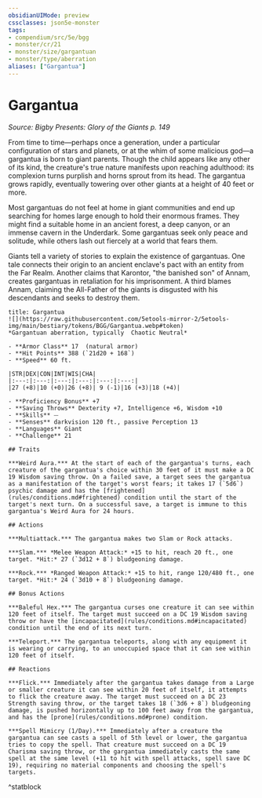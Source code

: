 ```yaml
---
obsidianUIMode: preview
cssclasses: json5e-monster
tags:
- compendium/src/5e/bgg
- monster/cr/21
- monster/size/gargantuan
- monster/type/aberration
aliases: ["Gargantua"]
---
```

# Gargantua
*Source: Bigby Presents: Glory of the Giants p. 149*  

From time to time—perhaps once a generation, under a particular configuration of stars and planets, or at the whim of some malicious god—a gargantua is born to giant parents. Though the child appears like any other of its kind, the creature's true nature manifests upon reaching adulthood: its complexion turns purplish and horns sprout from its head. The gargantua grows rapidly, eventually towering over other giants at a height of 40 feet or more.

Most gargantuas do not feel at home in giant communities and end up searching for homes large enough to hold their enormous frames. They might find a suitable home in an ancient forest, a deep canyon, or an immense cavern in the Underdark. Some gargantuas seek only peace and solitude, while others lash out fiercely at a world that fears them.

Giants tell a variety of stories to explain the existence of gargantuas. One tale connects their origin to an ancient enclave's pact with an entity from the Far Realm. Another claims that Karontor, "the banished son" of Annam, creates gargantuas in retaliation for his imprisonment. A third blames Annam, claiming the All-Father of the giants is disgusted with his descendants and seeks to destroy them.

```ad-statblock
title: Gargantua
![](https://raw.githubusercontent.com/5etools-mirror-2/5etools-img/main/bestiary/tokens/BGG/Gargantua.webp#token)
*Gargantuan aberration, typically  Chaotic Neutral*

- **Armor Class** 17  (natural armor)
- **Hit Points** 388 (`21d20 + 168`)
- **Speed** 60 ft.

|STR|DEX|CON|INT|WIS|CHA|
|:---:|:---:|:---:|:---:|:---:|:---:|
|27 (+8)|10 (+0)|26 (+8)| 9 (-1)|16 (+3)|18 (+4)|

- **Proficiency Bonus** +7
- **Saving Throws** Dexterity +7, Intelligence +6, Wisdom +10
- **Skills** ⏤
- **Senses** darkvision 120 ft., passive Perception 13
- **Languages** Giant
- **Challenge** 21

## Traits

***Weird Aura.*** At the start of each of the gargantua's turns, each creature of the gargantua's choice within 30 feet of it must make a DC 19 Wisdom saving throw. On a failed save, a target sees the gargantua as a manifestation of the target's worst fears; it takes 17 (`5d6`) psychic damage and has the [frightened](rules/conditions.md#frightened) condition until the start of the target's next turn. On a successful save, a target is immune to this gargantua's Weird Aura for 24 hours.

## Actions

***Multiattack.*** The gargantua makes two Slam or Rock attacks.

***Slam.*** *Melee Weapon Attack:* +15 to hit, reach 20 ft., one target. *Hit:* 27 (`3d12 + 8`) bludgeoning damage.

***Rock.*** *Ranged Weapon Attack:* +15 to hit, range 120/480 ft., one target. *Hit:* 24 (`3d10 + 8`) bludgeoning damage.

## Bonus Actions

***Baleful Hex.*** The gargantua curses one creature it can see within 120 feet of itself. The target must succeed on a DC 19 Wisdom saving throw or have the [incapacitated](rules/conditions.md#incapacitated) condition until the end of its next turn.

***Teleport.*** The gargantua teleports, along with any equipment it is wearing or carrying, to an unoccupied space that it can see within 120 feet of itself.

## Reactions

***Flick.*** Immediately after the gargantua takes damage from a Large or smaller creature it can see within 20 feet of itself, it attempts to flick the creature away. The target must succeed on a DC 23 Strength saving throw, or the target takes 18 (`3d6 + 8`) bludgeoning damage, is pushed horizontally up to 100 feet away from the gargantua, and has the [prone](rules/conditions.md#prone) condition.

***Spell Mimicry (1/Day).*** Immediately after a creature the gargantua can see casts a spell of 5th level or lower, the gargantua tries to copy the spell. That creature must succeed on a DC 19 Charisma saving throw, or the gargantua immediately casts the same spell at the same level (+11 to hit with spell attacks, spell save DC 19), requiring no material components and choosing the spell's targets.
```
^statblock